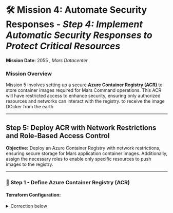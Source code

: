 # 🛠 **Mission 4: Automate Security Responses** - _Step 4: Implement Automatic Security Responses to Protect Critical Resources_

**Mission Date:** 2055 , _Mars Datacenter_

### **Mission Overview**

Mission 5 involves setting up a secure **Azure Container Registry (ACR)** to store container images required for Mars Command operations. This ACR will have restricted access to enhance security, ensuring only authorized resources and networks can interact with the registry. to receive the image DOcker from the earth

---

## **Step 5: Deploy ACR with Network Restrictions and Role-Based Access Control**

**Objective:** Deploy an Azure Container Registry with network restrictions, ensuring secure storage for Mars application container images. Additionally, assign the necessary roles to enable only specific resources to push images to the registry.

---

### **🚀 Step 1 - Define Azure Container Registry (ACR)**

#### Terraform Configuration:

<details>
  <summary> Correction below </summary>
    ```hcl
    resource "azurerm_container_registry" "mars_acr_advanced" {
      name                = "marsacrsecure"
      location            = azurerm_resource_group.mars_command_rg.location
      resource_group_name = azurerm_resource_group.mars_command_rg.name
      sku                 = "Premium"

      tags = {
        asset_owner        = "maxime gaspard"
        asset_project_desc = "Phoenix Mission mars"
      }

      network_rule_set {
        default_action = "Deny"
        ip_rule {
          action   = "Allow"
          ip_range = "203.0.113.0/24"
        }
      }
    }

    resource "azurerm_role_assignment" "acr_push_role" {
      scope                = azurerm_container_registry.mars_acr_advanced.id
      role_definition_name = "AcrPush"
      principal_id         = azurerm_linux_virtual_machine.mars_vm.identity[0].principal_id
    }
    ```

</details>
